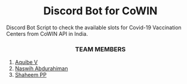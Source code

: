 <h1 align="center"><b> Discord Bot for CoWIN</b></h1>

Discord Bot Script to check the available slots for Covid-19 Vaccination Centers from CoWIN API in India.




<h3 align="center">TEAM MEMBERS</h3>

1. [Aquibe V](https://github.com/aquibe) <br>
2. [Naswih Abdurahiman](https://github.com/neewtn) <br>
3. [Shaheem PP](https://github.com/the-codeholic)
